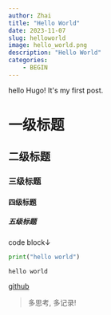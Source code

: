 ```yaml
---
author: Zhai
title: "Hello World"
date: 2023-11-07
slug: helloworld
image: hello_world.png
description: "Hello World"
categories:
    - BEGIN
---
```


<style>
@media screen and (max-width: 600px) {
        .article-content .gallery{
        gap:5px !important;
        margin-top: -24px;
    }
}
@media screen and (min-width: 600px) {
        .article-content .gallery{
        gap:5px !important;
        margin-top: -28px;
    }
}
</style>

hello Hugo!
It's my first post.

# 一级标题
## 二级标题
### 三级标题
#### 四级标题
##### 五级标题

code block↓
```python
print("hello world")
```

`hello world`

[github](https://github.com)

> 多思考, 多记录!